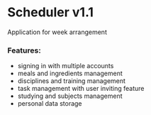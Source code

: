 # Scheduler v1.1
Application for week arrangement

### Features:
* signing in with multiple accounts
* meals and ingredients management
* disciplines and training management
* task management with user inviting feature
* studying and subjects management
* personal data storage

